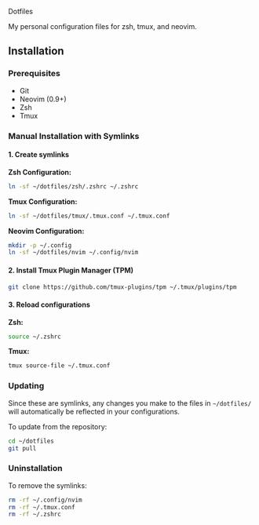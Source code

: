Dotfiles

My personal configuration files for zsh, tmux, and neovim.

## Installation

### Prerequisites

- Git
- Neovim (0.9+)
- Zsh
- Tmux

### Manual Installation with Symlinks

#### 1. Create symlinks

**Zsh Configuration:**
```bash
ln -sf ~/dotfiles/zsh/.zshrc ~/.zshrc
```

**Tmux Configuration:**
```bash
ln -sf ~/dotfiles/tmux/.tmux.conf ~/.tmux.conf
```

**Neovim Configuration:**
```bash
mkdir -p ~/.config
ln -sf ~/dotfiles/nvim ~/.config/nvim
```

#### 2. Install Tmux Plugin Manager (TPM)

```bash
git clone https://github.com/tmux-plugins/tpm ~/.tmux/plugins/tpm
```

#### 3. Reload configurations

**Zsh:**
```bash
source ~/.zshrc
```

**Tmux:**
```bash
tmux source-file ~/.tmux.conf
```

### Updating

Since these are symlinks, any changes you make to the files in `~/dotfiles/` will automatically be reflected in your configurations.

To update from the repository:
```bash
cd ~/dotfiles
git pull
```

### Uninstallation

To remove the symlinks:

```bash
rm -rf ~/.config/nvim
rm -rf ~/.tmux.conf
rm -rf ~/.zshrc
```